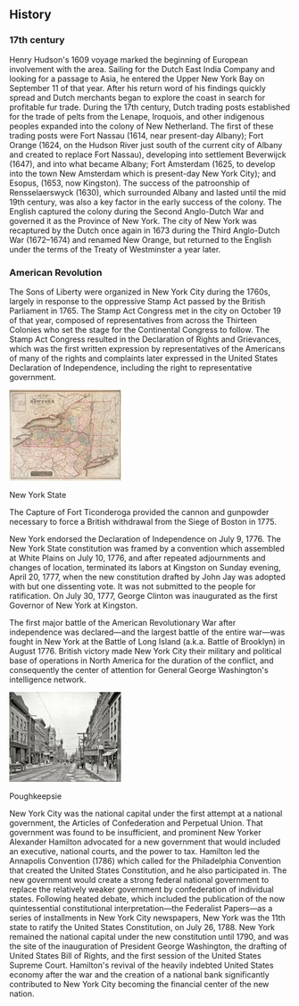## History

### 17th century

Henry Hudson's 1609 voyage marked the beginning of European involvement with the area. Sailing for the Dutch East India Company and looking for a passage to Asia, he entered the Upper New York Bay on September 11 of that year. After his return word of his findings quickly spread and Dutch merchants began to explore the coast in search for profitable fur trade. During the 17th century, Dutch trading posts established for the trade of pelts from the Lenape, Iroquois, and other indigenous peoples expanded into the colony of New Netherland. The first of these trading posts were Fort Nassau (1614, near present-day Albany); Fort Orange (1624, on the Hudson River just south of the current city of Albany and created to replace Fort Nassau), developing into settlement Beverwijck (1647), and into what became Albany; Fort Amsterdam (1625, to develop into the town New Amsterdam which is present-day New York City); and Esopus, (1653, now Kingston). The success of the patroonship of Rensselaerswyck (1630), which surrounded Albany and lasted until the mid 19th century, was also a key factor in the early success of the colony. The English captured the colony during the Second Anglo-Dutch War and governed it as the Province of New York. The city of New York was recaptured by the Dutch once again in 1673 during the Third Anglo-Dutch War (1672–1674) and renamed New Orange, but returned to the English under the terms of the Treaty of Westminster a year later.

### American Revolution
The Sons of Liberty were organized in New York City during the 1760s, largely in response to the oppressive Stamp Act passed by the British Parliament in 1765. The Stamp Act Congress met in the city on October 19 of that year, composed of representatives from across the Thirteen Colonies who set the stage for the Continental Congress to follow. The Stamp Act Congress resulted in the Declaration of Rights and Grievances, which was the first written expression by representatives of the Americans of many of the rights and complaints later expressed in the United States Declaration of Independence, including the right to representative government.

<div class="photo-right">
	<img src="../images/history1.jpg" alt="">
	<p>New York State</p>
</div>

The Capture of Fort Ticonderoga provided the cannon and gunpowder necessary to force a British withdrawal from the Siege of Boston in 1775.

New York endorsed the Declaration of Independence on July 9, 1776. The New York State constitution was framed by a convention which assembled at White Plains on July 10, 1776, and after repeated adjournments and changes of location, terminated its labors at Kingston on Sunday evening, April 20, 1777, when the new constitution drafted by John Jay was adopted with but one dissenting vote. It was not submitted to the people for ratification. On July 30, 1777, George Clinton was inaugurated as the first Governor of New York at Kingston.

The first major battle of the American Revolutionary War after independence was declared—and the largest battle of the entire war—was fought in New York at the Battle of Long Island (a.k.a. Battle of Brooklyn) in August 1776. British victory made New York City their military and political base of operations in North America for the duration of the conflict, and consequently the center of attention for General George Washington's intelligence network.

<div class="photo-left">
	<img src="../images/history2.jpg" alt="">
	<p>Poughkeepsie</p>
</div>

New York City was the national capital under the first attempt at a national government, the Articles of Confederation and Perpetual Union. That government was found to be insufficient, and prominent New Yorker Alexander Hamilton advocated for a new government that would included an executive, national courts, and the power to tax. Hamilton led the Annapolis Convention (1786) which called for the Philadelphia Convention that created the United States Constitution, and he also participated in. The new government would create a strong federal national government to replace the relatively weaker government by confederation of individual states. Following heated debate, which included the publication of the now quintessential constitutional interpretation—the Federalist Papers—as a series of installments in New York City newspapers, New York was the 11th state to ratify the United States Constitution, on July 26, 1788. New York remained the national capital under the new constitution until 1790, and was the site of the inauguration of President George Washington, the drafting of United States Bill of Rights, and the first session of the United States Supreme Court. Hamilton's revival of the heavily indebted United States economy after the war and the creation of a national bank significantly contributed to New York City becoming the financial center of the new nation.
